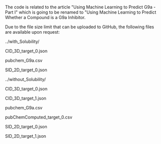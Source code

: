 The code is related to the article "Using Machine Learning to Predict G9a - Part I" which is going to be renamed to "Using Machine Learning to Predict Whether a Compound is a G9a Inhibitor.


Due to the file size limit that can be uploaded to GitHub, the following files are available upon request:



../with_Solubility/

CID_3D_target_0.json

pubchem_G9a.csv

SID_2D_target_0.json




../without_Solubility/

CID_3D_target_0.json

CID_3D_target_1.json

pubchem_G9a.csv

pubChemComputed_target_0.csv

SID_2D_target_0.json

SID_2D_target_1.json





